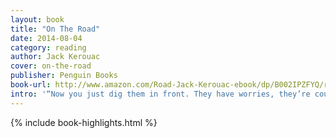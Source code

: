 ```yaml
---
layout: book
title: "On The Road"
date: 2014-08-04
category: reading
author: Jack Kerouac
cover: on-the-road
publisher: Penguin Books
book-url: http://www.amazon.com/Road-Jack-Kerouac-ebook/dp/B002IPZFYQ/ref=tmm_kin_swatch_0?_encoding=UTF8&sr=&qid=
intro: '“Now you just dig them in front. They have worries, they’re counting the miles, they’re thinking about where to sleep tonight, how much money for gas, the weather, how they’ll get there—and all the time they’ll get there anyway, you see. But they need to worry and betray time with urgencies false and otherwise, purely anxious and whiny, their souls really won’t be at peace unless they can latch on to an established and proven worry and having once found it they assume facial expressions to fit and go with it, which is, you see, unhappiness, and all the time it all flies by them and they know it and that too worries them no end.”'
---
```


{% include book-highlights.html %}
